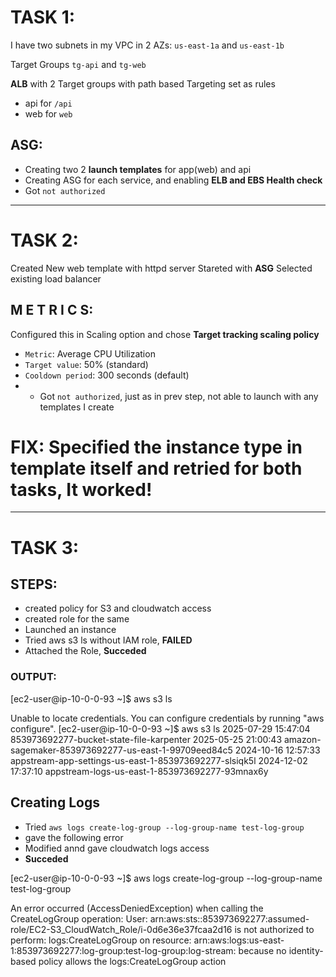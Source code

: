 # TASK 1:

I have two subnets in my VPC in 2 AZs: `us-east-1a` and `us-east-1b`

Target Groups `tg-api` and `tg-web`

**ALB** with 2 Target groups with path based Targeting set as rules
  - api for `/api`
  - web for `web`

## ASG:
  - Creating two 2 **launch templates** for app(web) and api
  - Creating ASG for each service, and enabling **ELB and EBS Health check** 
  - Got `not authorized` 
<hr/>


# TASK 2:

Created New web template with httpd server
Stareted with **ASG**
Selected existing load balancer

## M E T R I C S:

Configured this in Scaling option and chose **Target tracking scaling policy**
  - `Metric`: Average CPU Utilization
  - `Target value`: 50% (standard)
  - `Cooldown period`: 300 seconds (default)
  - - Got `not authorized`, just as in prev step, not able to launch with any templates I create


# FIX: Specified the instance type in template itself and retried for both tasks, It worked!

<hr/>

# TASK 3:

## STEPS:
  - created policy for S3 and cloudwatch access
  - created role for the same
  - Launched an instance
  - Tried aws s3 ls without IAM role, **FAILED**
  - Attached the Role, **Succeded**

### **OUTPUT:**

[ec2-user@ip-10-0-0-93 ~]$ aws s3 ls

Unable to locate credentials. You can configure credentials by running "aws configure".
[ec2-user@ip-10-0-0-93 ~]$ aws s3 ls
2025-07-29 15:47:04 853973692277-bucket-state-file-karpenter
2025-05-25 21:00:43 amazon-sagemaker-853973692277-us-east-1-99709eed84c5
2024-10-16 12:57:33 appstream-app-settings-us-east-1-853973692277-slsiqk5l
2024-12-02 17:37:10 appstream-logs-us-east-1-853973692277-93mnax6y

## Creating Logs

  - Tried `aws logs create-log-group --log-group-name test-log-group`
  - gave the following error
  - Modified annd gave cloudwatch logs access
  - **Succeded**

[ec2-user@ip-10-0-0-93 ~]$ aws logs create-log-group --log-group-name test-log-group

An error occurred (AccessDeniedException) when calling the CreateLogGroup operation: User: arn:aws:sts::853973692277:assumed-role/EC2-S3_CloudWatch_Role/i-0d6e36e37fcaa2d16 is not authorized to perform: logs:CreateLogGroup on resource: arn:aws:logs:us-east-1:853973692277:log-group:test-log-group:log-stream: because no identity-based policy allows the logs:CreateLogGroup action
